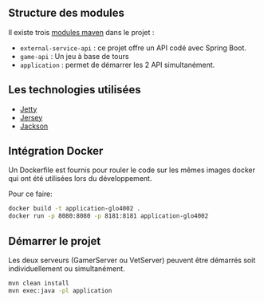 ## Structure des modules

Il existe trois [modules maven](https://maven.apache.org/guides/mini/guide-multiple-modules.html) dans le projet :

* `external-service-api` : ce projet offre un API codé avec Spring Boot.
* `game-api` : Un jeu à base de tours
* `application` : permet de démarrer les 2 API simultanément.

## Les technologies utilisées

* [Jetty](https://www.eclipse.org/jetty/)
* [Jersey](https://jersey.github.io/)
* [Jackson](https://www.baeldung.com/jackson)

## Intégration Docker

Un Dockerfile est fournis pour rouler le code sur les mêmes images docker qui ont été utilisées lors du développement.

Pour ce faire:

```bash
docker build -t application-glo4002 .
docker run -p 8080:8080 -p 8181:8181 application-glo4002
```

## Démarrer le projet

Les deux serveurs (GamerServer ou VetServer) peuvent être démarrés soit individuellement ou simultanément. 

```bash
mvn clean install
mvn exec:java -pl application
```
